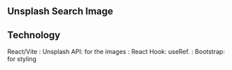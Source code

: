 ## Unsplash Search Image
## Technology
React/Vite
: Unsplash API: for the images
: React Hook: useRef.
: Bootstrap: for styling

